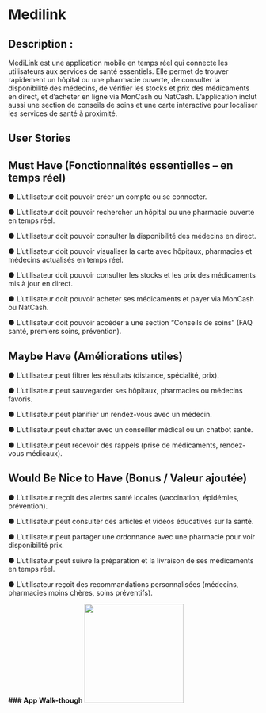 # Medilink
## Description :

MediLink est une application mobile en temps réel qui connecte les utilisateurs aux services
de santé essentiels. Elle permet de trouver rapidement un hôpital ou une pharmacie ouverte,
de consulter la disponibilité des médecins, de vérifier les stocks et prix des médicaments en
direct, et d’acheter en ligne via MonCash ou NatCash. L’application inclut aussi une section
de conseils de soins et une carte interactive pour localiser les services de santé à proximité.

## User Stories

## Must Have (Fonctionnalités essentielles – en temps réel)
● L’utilisateur doit pouvoir créer un compte ou se connecter.

● L’utilisateur doit pouvoir rechercher un hôpital ou une pharmacie ouverte en temps
réel.

● L’utilisateur doit pouvoir consulter la disponibilité des médecins en direct.

● L’utilisateur doit pouvoir visualiser la carte avec hôpitaux, pharmacies et médecins
actualisés en temps réel.

● L’utilisateur doit pouvoir consulter les stocks et les prix des médicaments mis à jour
en direct.

● L’utilisateur doit pouvoir acheter ses médicaments et payer via MonCash ou
NatCash.

● L’utilisateur doit pouvoir accéder à une section “Conseils de soins” (FAQ santé,
premiers soins, prévention).

## Maybe Have (Améliorations utiles)
● L’utilisateur peut filtrer les résultats (distance, spécialité, prix).

● L’utilisateur peut sauvegarder ses hôpitaux, pharmacies ou médecins favoris.

● L’utilisateur peut planifier un rendez-vous avec un médecin.

● L’utilisateur peut chatter avec un conseiller médical ou un chatbot santé.

● L’utilisateur peut recevoir des rappels (prise de médicaments, rendez-vous
médicaux).

## Would Be Nice to Have (Bonus / Valeur ajoutée)
● L’utilisateur reçoit des alertes santé locales (vaccination, épidémies, prévention).

● L’utilisateur peut consulter des articles et vidéos éducatives sur la santé.

● L’utilisateur peut partager une ordonnance avec une pharmacie pour voir disponibilité
 prix.
  
● L’utilisateur peut suivre la préparation et la livraison de ses médicaments en temps
réel.

● L’utilisateur reçoit des recommandations personnalisées (médecins, pharmacies
moins chères, soins préventifs).


**### App Walk-though**
<img src="https://github.com/djcolas/Medilink/blob/main/Medilink.gif" width=200><br>

